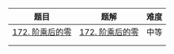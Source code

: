 | 题目                                                         | 题解 | 难度 |
| ------------------------------------------------------------ | ---- | ---- |
| [172. 阶乘后的零](https://leetcode-cn.com/problems/factorial-trailing-zeroes/) |  [172. 阶乘后的零](https://github.com/ZonzeeLi/LeetCode/blob/master/index/171-180/172.%20%E9%98%B6%E4%B9%98%E5%90%8E%E7%9A%84%E9%9B%B6.md)     | 中等 |
|                                                              |      |      |
|                                                              |      |      |

